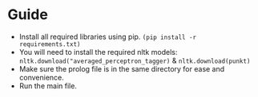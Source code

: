 # Guide

- Install all required libraries using pip. `(pip install -r requirements.txt)`
- You will need to install the required nltk models:
`nltk.download("averaged_perceptron_tagger)` & `nltk.download(punkt)` 
- Make sure the prolog file is in the same directory for ease and convenience.
- Run the main file.